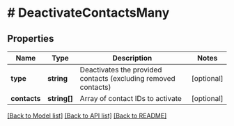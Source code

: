 # # DeactivateContactsMany

## Properties

Name | Type | Description | Notes
------------ | ------------- | ------------- | -------------
**type** | **string** | Deactivates the provided contacts (excluding removed contacts) | [optional]
**contacts** | **string[]** | Array of contact IDs to activate | [optional]

[[Back to Model list]](../../README.md#models) [[Back to API list]](../../README.md#endpoints) [[Back to README]](../../README.md)
